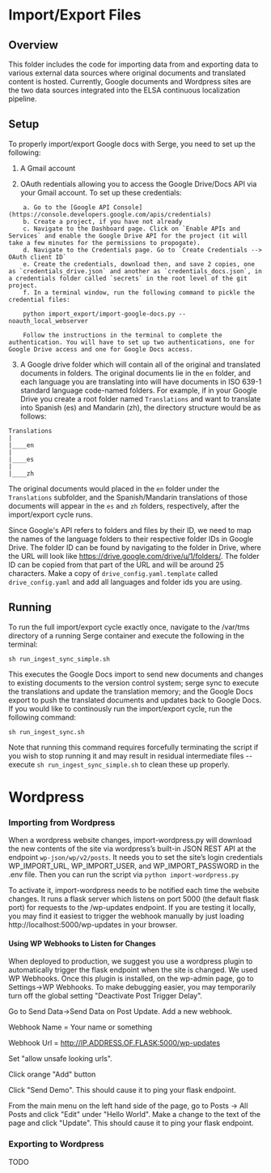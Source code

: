 # Import/Export Files

## Overview

This folder includes the code for importing data from and exporting data to various external data sources where original documents and translated content is hosted. Currently, Google documents and Wordpress sites are the two data sources integrated into the ELSA continuous localization pipeline.

## Setup

To properly import/export Google docs with Serge, you need to set up the following:

1. A Gmail account

2. OAuth redentials allowing you to access the Google Drive/Docs API via your Gmail account. To set up these credentials:
```
	a. Go to the [Google API Console](https://console.developers.google.com/apis/credentials)
	b. Create a project, if you have not already
	c. Navigate to the Dashboard page. Click on `Enable APIs and Services` and enable the Google Drive API for the project (it will take a few minutes for the permissions to propogate).
	d. Navigate to the Credentials page. Go to `Create Credentials --> OAuth client ID`
	e. Create the credentials, download then, and save 2 copies, one as `credentials_drive.json` and another as `credentials_docs.json`, in a credentials folder called `secrets` in the root level of the git project.
	f. In a terminal window, run the following command to pickle the credential files:

	python import_export/import-google-docs.py --noauth_local_webserver

	Follow the instructions in the terminal to complete the authentication. You will have to set up two authentications, one for Google Drive access and one for Google Docs access.

```

3. A Google drive folder which will contain all of the original and translated documents in folders. The original documents lie in the `en` folder, and each language you are translating into will have documents in ISO 639-1 standard language code-named folders. For example, if in your Google Drive you create a root folder named `Translations` and want to translate into Spanish (es) and Mandarin (zh), the directory structure would be as follows:

```
Translations
|
|____en
|
|____es
|
|____zh
```

The original documents would placed in the `en` folder under the `Translations` subfolder, and the Spanish/Mandarin translations of those documents will appear in the `es` and `zh` folders, respectively, after the import/export cycle runs.

Since Google's API refers to folders and files by their ID, we need to map the names of the language folders to their respective folder IDs in Google Drive. The folder ID can be found by navigating to the folder in Drive, where the URL will look like https://drive.google.com/drive/u/1/folders/<folder ID>. The folder ID can be copied from that part of the URL and will be around 25 characters. Make a copy of `drive_config.yaml.template` called `drive_config.yaml` and add all languages and folder ids you are using.

## Running

To run the full import/export cycle exactly once, navigate to the /var/tms directory of a running Serge container and execute the following in the terminal:

```
sh run_ingest_sync_simple.sh
```

This executes the Google Docs import to send new documents and changes to existing documents to the version control system; serge sync to execute the translations and update the translation memory; and the Google Docs export to push the translated documents and updates back to Google Docs. If you would like to continously run the import/export cycle, run the following command:

```
sh run_ingest_sync.sh
```

Note that running this command requires forcefully terminating the script if you wish to stop running it and may result in residual intermediate files -- execute `sh run_ingest_sync_simple.sh` to clean these up properly.


# Wordpress

### Importing from Wordpress

When a wordpress website changes, import-wordpress.py will download the new contents of the site via wordpress’s built-in JSON REST API at the endpoint `wp-json/wp/v2/posts`. It needs you to set the site’s login credentials WP_IMPORT_URL, WP_IMPORT_USER, and WP_IMPORT_PASSWORD in the .env file. Then you can run the script via `python import-wordpress.py`

To activate it, import-wordpress needs to be notified each time the website changes. It runs a flask server which listens on port 5000 (the default flask port) for requests to the /wp-updates endpoint. If you are testing it locally, you may find it easiest to trigger the webhook manually by just loading http://localhost:5000/wp-updates in your browser.

#### Using WP Webhooks to Listen for Changes

When deployed to production, we suggest you use a wordpress plugin to automatically trigger the flask endpoint when the site is changed. We used WP Webhooks. Once this plugin is installed, on the wp-admin page, go to Settings->WP Webhooks. To make debugging easier, you may temporarily turn off the global setting "Deactivate Post Trigger Delay". 

Go to Send Data->Send Data on Post Update.  Add a new webhook. 

Webhook Name = Your name or something

Webhook Url = http://IP.ADDRESS.OF.FLASK:5000/wp-updates

Set  "allow unsafe looking urls". 

Click orange "Add" button

Click "Send Demo". This should cause it to ping your flask endpoint.

From the main menu on the left hand side of the page, go to Posts -> All Posts and click "Edit" under "Hello World".
Make a change to the text of the page and click "Update".
This should cause it to ping your flask endpoint.

### Exporting to Wordpress

TODO